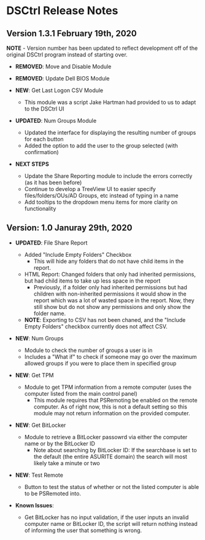 # DSCtrl Release Notes

## Version 1.3.1 February 19th, 2020

**NOTE**
    - Version number has been updated to reflect development off of the original DSCtrl program instead of starting over.

- **REMOVED**: Move and Disable Module

- **REMOVED**: Update Dell BIOS Module

- **NEW**: Get Last Logon CSV Module
    - This module was a script Jake Hartman had provided to us to adapt to the DSCtrl UI

- **UPDATED**: Num Groups Module
    - Updated the interface for displaying the resulting number of groups for each button
    - Added the option to add the user to the group selected (with confirmation)

- **NEXT STEPS**
    - Update the Share Reporting module to include the errors correctly (as it has been before)
    - Continue to develop a TreeView UI to easier specify files/folders/OUs/AD Groups, etc instead of typing in a name
    - Add tooltips to the dropdown menu items for more clarity on functionality

## Version: 1.0 Januray 29th, 2020

- **UPDATED**: File Share Report  
    - Added "Include Empty Folders" Checkbox  
        - This will hide any folders that do not have child items in the report.  
    - HTML Report: Changed folders that only had inherited permissions, but had child items to take up less space in the report  
        - Previously, if a folder only had inherited permissions but had children with non-inherited permissions it would show in the report which was a lot of wasted space in the report. Now, they still show but do not show any permissions and only show the folder name.  
    - **NOTE**: Exporting to CSV has not been chaned, and the "Include Empty Folders" checkbox currently does not affect CSV.   
  
- **NEW**: Num Groups  
    - Module to check the number of groups a user is in  
    - Includes a "What if" to check if someone may go over the maximum allowed groups if you were to place them in specified group  
  
- **NEW**: Get TPM  
    - Module to get TPM information from a remote computer (uses the computer listed from the main control panel)  
        - This module requires that PSRemoting be enabled on the remote computer. As of right now, this is not a default setting so this module may not return information on the provided computer.  
  
- **NEW**: Get BitLocker  
    - Module to retrieve a BitLocker passowrd via either the computer name or by the BitLocker ID  
        - Note about searching by BitLocker ID: If the searchbase is set to the default (the entire ASURITE domain) the search will most likely take a minute or two  
  
- **NEW**: Test Remote  
    - Button to test the status of whether or not the listed computer is able to be PSRemoted into.  
  
- **Known Issues**:  
    - Get BitLocker has no input validation, if the user inputs an invalid computer name or BitLocker ID, the script will return nothing instead of informing the user that something is wrong.  
